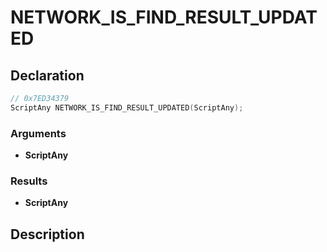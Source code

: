 # NETWORK_IS_FIND_RESULT_UPDATED

## Declaration
```cpp
// 0x7ED34379
ScriptAny NETWORK_IS_FIND_RESULT_UPDATED(ScriptAny);
```

### Arguments
- **ScriptAny**

### Results
- **ScriptAny**

## Description
